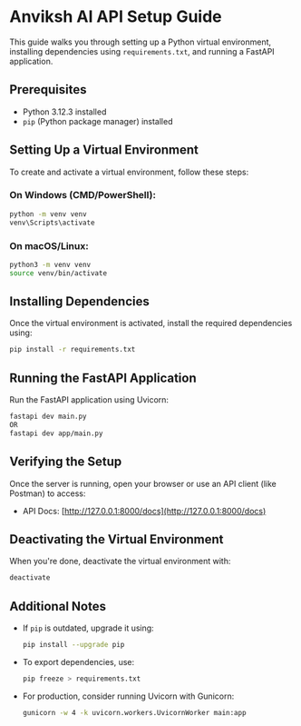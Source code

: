 # Anviksh AI API Setup Guide

This guide walks you through setting up a Python virtual environment, installing dependencies using `requirements.txt`, and running a FastAPI application.

## Prerequisites

- Python 3.12.3 installed
- `pip` (Python package manager) installed

## Setting Up a Virtual Environment

To create and activate a virtual environment, follow these steps:

### On Windows (CMD/PowerShell):
```sh
python -m venv venv
venv\Scripts\activate
```

### On macOS/Linux:
```sh
python3 -m venv venv
source venv/bin/activate
```

## Installing Dependencies

Once the virtual environment is activated, install the required dependencies using:
```sh
pip install -r requirements.txt
```

## Running the FastAPI Application

Run the FastAPI application using Uvicorn:
```sh
fastapi dev main.py
OR
fastapi dev app/main.py
```

## Verifying the Setup

Once the server is running, open your browser or use an API client (like Postman) to access:
- API Docs: [http://127.0.0.1:8000/docs](http://127.0.0.1:8000/docs)

## Deactivating the Virtual Environment

When you're done, deactivate the virtual environment with:
```sh
deactivate
```

## Additional Notes

- If `pip` is outdated, upgrade it using:
  ```sh
  pip install --upgrade pip
  ```
- To export dependencies, use:
  ```sh
  pip freeze > requirements.txt
  ```
- For production, consider running Uvicorn with Gunicorn:
  ```sh
  gunicorn -w 4 -k uvicorn.workers.UvicornWorker main:app
  ```


